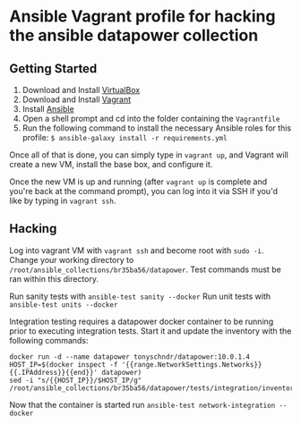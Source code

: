 # Ansible Vagrant profile for hacking the ansible datapower collection

## Getting Started

  1. Download and Install [VirtualBox](https://www.virtualbox.org/wiki/Downloads)
  2. Download and Install [Vagrant](https://www.vagrantup.com/downloads.html)
  3. Install [Ansible](http://docs.ansible.com/ansible/latest/intro_installation.html)
  4. Open a shell prompt and cd into the folder containing the `Vagrantfile`
  5. Run the following command to install the necessary Ansible roles for this profile: `$ ansible-galaxy install -r requirements.yml`

Once all of that is done, you can simply type in `vagrant up`, and Vagrant will create a new VM, install the base box, and configure it.

Once the new VM is up and running (after `vagrant up` is complete and you're back at the command prompt), you can log into it via SSH if you'd like by typing in `vagrant ssh`.

## Hacking

Log into vagrant VM with `vagrant ssh` and become root with `sudo -i`.  Change your working directory to `/root/ansible_collections/br35ba56/datapower`.  Test commands must be ran within this directory.

Run sanity tests with `ansible-test sanity --docker`
Run unit tests with `ansible-test units --docker`


Integration testing requires a datapower docker container to be running prior to executing integration tests.  Start it and update the inventory with the following commands:
```
docker run -d --name datapower tonyschndr/datapower:10.0.1.4
HOST_IP=$(docker inspect -f '{{range.NetworkSettings.Networks}}{{.IPAddress}}{{end}}' datapower)
sed -i "s/{{HOST_IP}}/$HOST_IP/g" /root/ansible_collections/br35ba56/datapower/tests/integration/inventory.networking
```

Now that the container is started run `ansible-test network-integration --docker`